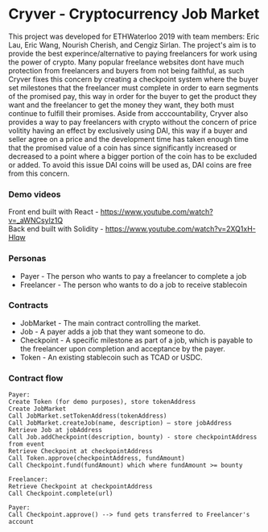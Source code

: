 # Cryver - Cryptocurrency Job Market

This project was developed for ETHWaterloo 2019 with team members: Eric Lau, Eric Wang, Nourish Cherish, and Cengiz Sirlan. The project's aim is to provide the best experince/alternative to paying freelancers for work using the power of crypto. Many popular freelance websites dont have much protection from freelancers and buyers from not being faithful, as such Cryver fixes this concern by creating a checkpoint system where the buyer set milestones that the freelancer must complete in order to earn segments of the promised pay, this way in order for the buyer to get the product they want and the freelancer to get the money they want, they both must continue to fulfill their promises. Aside from acccountability, Cryver also provides a way to pay freelancers with crypto without the concern of price volitity having an effect by exclusively using DAI, this way if a buyer and seller agree on a price and the development time has taken enough time that the promised value of a coin has since significantly increased or decreased to a point where a bigger portion of the coin has to be excluded or added. To avoid this issue DAI coins will be used as, DAI coins are free from this concern.

### Demo videos

Front end built with React - https://www.youtube.com/watch?v=_aWNCsyIz1Q  
Back end built with Solidity - https://www.youtube.com/watch?v=2XQ1xH-Hlqw

### Personas

- Payer - The person who wants to pay a freelancer to complete a job
- Freelancer - The person who wants to do a job to receive stablecoin

### Contracts

- JobMarket - The main contract controlling the market.
- Job - A payer adds a job that they want someone to do.
- Checkpoint - A specific milestone as part of a job, which is payable to the freelancer upon completion and acceptance by the payer.
- Token - An existing stablecoin such as TCAD or USDC.

### Contract flow

```
Payer:
Create Token (for demo purposes), store tokenAddress
Create JobMarket
Call JobMarket.setTokenAddress(tokenAddress)
Call JobMarket.createJob(name, description) — store jobAddress
Retrieve Job at jobAddress
Call Job.addCheckpoint(description, bounty) - store checkpointAddress from event
Retrieve Checkpoint at checkpointAddress
Call Token.approve(checkpointAddress, fundAmount)
Call Checkpoint.fund(fundAmount) which where fundAmount >= bounty

Freelancer:
Retrieve Checkpoint at checkpointAddress
Call Checkpoint.complete(url)

Payer:
Call Checkpoint.approve() --> fund gets transferred to Freelancer's account
```
